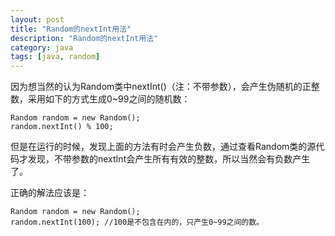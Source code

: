 ```yaml
---
layout: post
title: "Random的nextInt用法"
description: "Random的nextInt用法"
category: java
tags: [java, random]
---
```


因为想当然的认为Random类中nextInt()（注：不带参数），会产生伪随机的正整数，采用如下的方式生成0~99之间的随机数：

	Random random = new Random();
	random.nextInt() % 100;

但是在运行的时候，发现上面的方法有时会产生负数，通过查看Random类的源代码才发现，不带参数的nextInt会产生所有有效的整数，所以当然会有负数产生了。

正确的解法应该是：

	Random random = new Random();
	random.nextInt(100); //100是不包含在内的，只产生0~99之间的数。